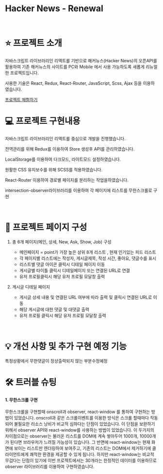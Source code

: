 # Hacker News - Renewal

</br>

# ⭐️ 프로젝트 소개

자바스크립트 라이브러리인 리액트를 기반으로 해커뉴스(Hacker News)의 오픈API를 활용하여
기존 해커뉴스의 사이트를 PC와 Mobile 에서 사용 가능하도록 새롭게 리뉴얼한 프로젝트입니다.

사용한 기술은 React, Redux, React-Router, JavaScript, Scss, Ajax 등을 이용하였습니다.
</br>

[프로젝트 체험하기](https://wonhee418.github.io/HackerNews_Renewal)
</br>

# 💻 프로젝트 구현내용

<p>자바스크립트 라이브러리인 리액트를 중심으로 개발을 진행했습니다.</p>
<p>전역관리를 위해 Redux를 이용하여 Store 생성후 API를 관리하였습니다.</p>
<p>LocalStorage를 이용하여 다크모드, 라이트모드 설정하였습니다.</p>
<p>원활한 CSS 유지보수를 위해 SCSS를 적용하였습니다.</p>
<p>React-Router 이용하여 경로별 페이지를 분리하는 작업을하였습니다.</p>
<p>intersection-observer라이브러리를 이용하여 각 페이지에 리스트를 무한스크롤로 구현</p>

</br>

# 📄 프로젝트 페이지 구성

1. 총 6개 페이지(메인, 상세, New, Ask, Show, Job) 구성

   - 메인페이지 = point가 가장 높은 상위 8개 리스트 , 현재 인기있는 피드 리스트
   - 각 페이지별 리스트에는 작성자, 게시글제목, 작성 시간, 좋아요, 댓글수를 표시
   - 리스트별 댓글 아이콘 클릭시 디테일 페이지 이동
   - 게시글별 타이틀 클릭시 디테일페이지 또는 연결된 URL로 연결
   - 유저 프로필클릭시 해당 유저 프로필 모달창 출력

2. 게시글 디테일 페이지

   - 게시글 상세 내용 및 연결된 URL 여부에 따라 출력 및 클릭시 연결된 URL로 이동
   - 해당 게시글에 대한 댓글 및 대댓글 출력
   - 유저 프로필 클릭시 해당 유저 프로필 모달창 출력

</br>

# 💡 개선 사항 및 추가 구현 예정 기능

<p>특정상황에서 무한댓글이 정상출력되지 않는 부분수정예정</p>

# 🛠 트러블 슈팅

<h4>1. 무한스크롤 구현</h4>
 <p>무한스크롤을 구현할때 onscroll과 observer, react-window 를 통하여 구현하는 방법이 있었습니다.
 onscroll과 같은 스크롤이벤트를 이용한 방식은 스크롤 할때마다 작동되어 불필요한 리소스 낭비가 비교적 심하다는 단점이 있었습니다.
이 단점을 보완하기위해서 observer API와 react-window를 사용하는 방법이 있었습니다.
이 두가지의 차이점으로는 observer는 불러온 리스트를 DOM에 계속 쌓아두어 1000개, 10000개 가 된다면 브라우저가 느려질 가능성이 있습니다. 그 반면에 react-window는 현재 화면에 보이는 리스트만 렌더링하여 보여주고, 기존의 리스트는 DOM에서 제거하기에 클라이언트에게 쾌적한 환경을 제공할 수 있게 됩니다.
하지만 react-window는 비교적 무겁다는 단점이 있기에 이번 프로젝트에서는 30개라는 한정적인 데이터를 이용하므로 observer 라이브러리를 이용하여 구현하였습니다.
</p>
<!-- # 🖼 프로젝트 이미지 -->

<!--
<span>**로그인 화면**</span>
![img03](https://user-images.githubusercontent.com/66175249/177054562-35dab496-c664-4bc9-b65e-2e51d99ecfc3.png)

</br>

<span>**라이트 모드**</span>
![img01](https://user-images.githubusercontent.com/66175249/177054555-c79d1927-cf86-4b81-a565-a2e7321b3edd.png)

</br>

<span>**다크 모드**</span>
![img02](https://user-images.githubusercontent.com/66175249/177054561-0056fff7-a113-456e-9a05-107d50df0e27.png) -->
